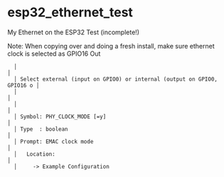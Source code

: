 # esp32_ethernet_test
My Ethernet on the ESP32 Test (incomplete!)


Note: When copying over and doing a fresh install, make sure ethernet clock is selected as GPIO16 Out

```
  │                                                                         │  
  │ Select external (input on GPIO0) or internal (output on GPIO0, GPIO16 o │  
  │                                                                         │  
  │                                                                         │  
  │ Symbol: PHY_CLOCK_MODE [=y]                                             │  
  │ Type  : boolean                                                         │  
  │ Prompt: EMAC clock mode                                                 │  
  │   Location:                                                             │  
  │     -> Example Configuration     
```

